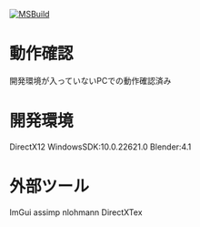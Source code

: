 [![MSBuild](https://github.com/kuro12237/CLEYERA/actions/workflows/msbuild.yml/badge.svg)](https://github.com/kuro12237/CLEYERA/actions/workflows/msbuild.yml)

# 動作確認
  開発環境が入っていないPCでの動作確認済み

# 開発環境
  DirectX12 
  WindowsSDK:10.0.22621.0
  Blender:4.1

# 外部ツール
  ImGui
  assimp
  nlohmann
  DirectXTex
